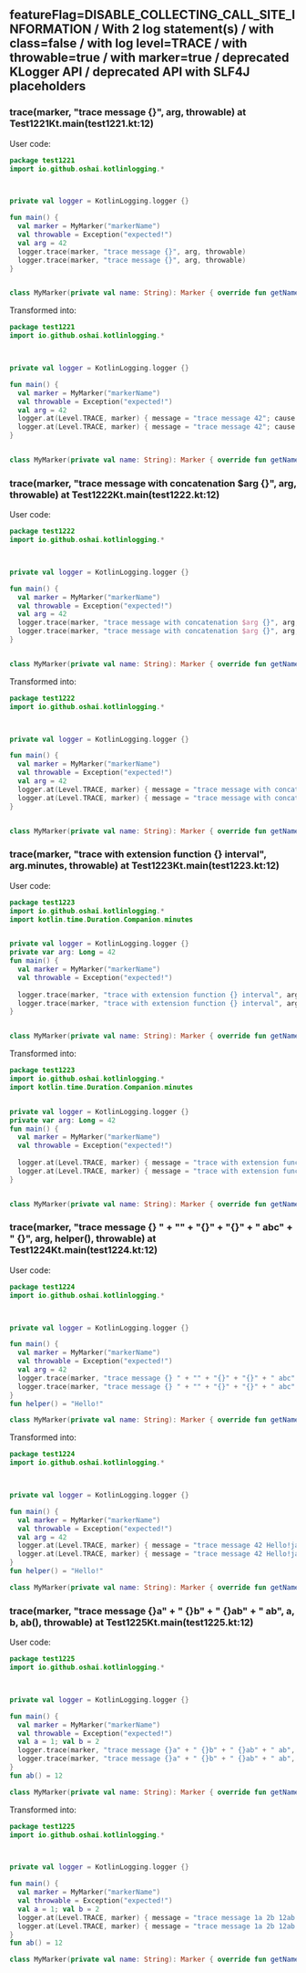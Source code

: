 ## featureFlag=DISABLE_COLLECTING_CALL_SITE_INFORMATION / With 2 log statement(s) / with class=false / with log level=TRACE / with throwable=true / with marker=true / deprecated KLogger API / deprecated API with SLF4J placeholders



###  trace(marker, "trace message {}", arg, throwable) at Test1221Kt.main(test1221.kt:12)

User code:
```kotlin
package test1221
import io.github.oshai.kotlinlogging.*



private val logger = KotlinLogging.logger {}

fun main() {
  val marker = MyMarker("markerName")
  val throwable = Exception("expected!")
  val arg = 42
  logger.trace(marker, "trace message {}", arg, throwable)
  logger.trace(marker, "trace message {}", arg, throwable)
}


class MyMarker(private val name: String): Marker { override fun getName() = name }

```
  
Transformed into:
```kotlin
package test1221
import io.github.oshai.kotlinlogging.*



private val logger = KotlinLogging.logger {}

fun main() {
  val marker = MyMarker("markerName")
  val throwable = Exception("expected!")
  val arg = 42
  logger.at(Level.TRACE, marker) { message = "trace message 42"; cause = throwable; internalCompilerData = KLoggingEventBuilder.InternalCompilerData(messageTemplate = "\"trace message {}\"")
  logger.at(Level.TRACE, marker) { message = "trace message 42"; cause = throwable; internalCompilerData = KLoggingEventBuilder.InternalCompilerData(messageTemplate = "\"trace message {}\"")
}


class MyMarker(private val name: String): Marker { override fun getName() = name }

```

###  trace(marker, "trace message with concatenation $arg {}", arg, throwable) at Test1222Kt.main(test1222.kt:12)

User code:
```kotlin
package test1222
import io.github.oshai.kotlinlogging.*



private val logger = KotlinLogging.logger {}

fun main() {
  val marker = MyMarker("markerName")
  val throwable = Exception("expected!")
  val arg = 42
  logger.trace(marker, "trace message with concatenation $arg {}", arg, throwable)
  logger.trace(marker, "trace message with concatenation $arg {}", arg, throwable)
}


class MyMarker(private val name: String): Marker { override fun getName() = name }

```
  
Transformed into:
```kotlin
package test1222
import io.github.oshai.kotlinlogging.*



private val logger = KotlinLogging.logger {}

fun main() {
  val marker = MyMarker("markerName")
  val throwable = Exception("expected!")
  val arg = 42
  logger.at(Level.TRACE, marker) { message = "trace message with concatenation 42 42"; cause = throwable; internalCompilerData = KLoggingEventBuilder.InternalCompilerData(messageTemplate = "\"trace message with concatenation $arg {}\"")
  logger.at(Level.TRACE, marker) { message = "trace message with concatenation 42 42"; cause = throwable; internalCompilerData = KLoggingEventBuilder.InternalCompilerData(messageTemplate = "\"trace message with concatenation $arg {}\"")
}


class MyMarker(private val name: String): Marker { override fun getName() = name }

```

###  trace(marker, "trace with extension function {} interval", arg.minutes, throwable) at Test1223Kt.main(test1223.kt:12)

User code:
```kotlin
package test1223
import io.github.oshai.kotlinlogging.*
import kotlin.time.Duration.Companion.minutes


private val logger = KotlinLogging.logger {}
private var arg: Long = 42
fun main() {
  val marker = MyMarker("markerName")
  val throwable = Exception("expected!")
  
  logger.trace(marker, "trace with extension function {} interval", arg.minutes, throwable)
  logger.trace(marker, "trace with extension function {} interval", arg.minutes, throwable)
}


class MyMarker(private val name: String): Marker { override fun getName() = name }

```
  
Transformed into:
```kotlin
package test1223
import io.github.oshai.kotlinlogging.*
import kotlin.time.Duration.Companion.minutes


private val logger = KotlinLogging.logger {}
private var arg: Long = 42
fun main() {
  val marker = MyMarker("markerName")
  val throwable = Exception("expected!")
  
  logger.at(Level.TRACE, marker) { message = "trace with extension function 42m interval"; cause = throwable; internalCompilerData = KLoggingEventBuilder.InternalCompilerData(messageTemplate = "\"trace with extension function {} interval\"")
  logger.at(Level.TRACE, marker) { message = "trace with extension function 42m interval"; cause = throwable; internalCompilerData = KLoggingEventBuilder.InternalCompilerData(messageTemplate = "\"trace with extension function {} interval\"")
}


class MyMarker(private val name: String): Marker { override fun getName() = name }

```

###  trace(marker, "trace message {} " + "" + "{}" + "{}" + " abc" + " {}", arg, helper(), throwable) at Test1224Kt.main(test1224.kt:12)

User code:
```kotlin
package test1224
import io.github.oshai.kotlinlogging.*



private val logger = KotlinLogging.logger {}

fun main() {
  val marker = MyMarker("markerName")
  val throwable = Exception("expected!")
  val arg = 42
  logger.trace(marker, "trace message {} " + "" + "{}" + "{}" + " abc" + " {}", arg, helper(), throwable)
  logger.trace(marker, "trace message {} " + "" + "{}" + "{}" + " abc" + " {}", arg, helper(), throwable)
}
fun helper() = "Hello!"

class MyMarker(private val name: String): Marker { override fun getName() = name }

```
  
Transformed into:
```kotlin
package test1224
import io.github.oshai.kotlinlogging.*



private val logger = KotlinLogging.logger {}

fun main() {
  val marker = MyMarker("markerName")
  val throwable = Exception("expected!")
  val arg = 42
  logger.at(Level.TRACE, marker) { message = "trace message 42 Hello!java.lang.Exception: expected! abc {}"; internalCompilerData = KLoggingEventBuilder.InternalCompilerData(messageTemplate = "\"trace message {} \" + \"\" + \"{}\" + \"{}\" + \" abc\" + \" {}\"")
  logger.at(Level.TRACE, marker) { message = "trace message 42 Hello!java.lang.Exception: expected! abc {}"; internalCompilerData = KLoggingEventBuilder.InternalCompilerData(messageTemplate = "\"trace message {} \" + \"\" + \"{}\" + \"{}\" + \" abc\" + \" {}\"")
}
fun helper() = "Hello!"

class MyMarker(private val name: String): Marker { override fun getName() = name }

```

###  trace(marker, "trace message {}a" + " {}b" + " {}ab" + " ab", a, b, ab(), throwable) at Test1225Kt.main(test1225.kt:12)

User code:
```kotlin
package test1225
import io.github.oshai.kotlinlogging.*



private val logger = KotlinLogging.logger {}

fun main() {
  val marker = MyMarker("markerName")
  val throwable = Exception("expected!")
  val a = 1; val b = 2
  logger.trace(marker, "trace message {}a" + " {}b" + " {}ab" + " ab", a, b, ab(), throwable)
  logger.trace(marker, "trace message {}a" + " {}b" + " {}ab" + " ab", a, b, ab(), throwable)
}
fun ab() = 12

class MyMarker(private val name: String): Marker { override fun getName() = name }

```
  
Transformed into:
```kotlin
package test1225
import io.github.oshai.kotlinlogging.*



private val logger = KotlinLogging.logger {}

fun main() {
  val marker = MyMarker("markerName")
  val throwable = Exception("expected!")
  val a = 1; val b = 2
  logger.at(Level.TRACE, marker) { message = "trace message 1a 2b 12ab ab"; cause = throwable; internalCompilerData = KLoggingEventBuilder.InternalCompilerData(messageTemplate = "\"trace message {}a\" + \" {}b\" + \" {}ab\" + \" ab\"")
  logger.at(Level.TRACE, marker) { message = "trace message 1a 2b 12ab ab"; cause = throwable; internalCompilerData = KLoggingEventBuilder.InternalCompilerData(messageTemplate = "\"trace message {}a\" + \" {}b\" + \" {}ab\" + \" ab\"")
}
fun ab() = 12

class MyMarker(private val name: String): Marker { override fun getName() = name }

```
